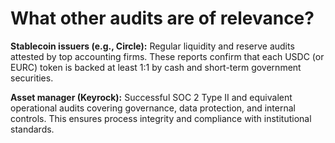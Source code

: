 # What other audits are of relevance?

**Stablecoin issuers (e.g., Circle):** Regular liquidity and reserve audits attested by top accounting firms. These reports confirm that each USDC (or EURC) token is backed at least 1:1 by cash and short-term government securities.

**Asset manager (Keyrock):** Successful SOC 2 Type II and equivalent operational audits covering governance, data protection, and internal controls. This ensures process integrity and compliance with institutional standards.
